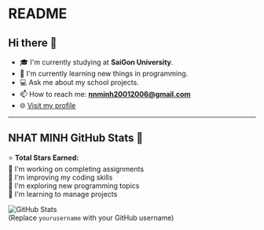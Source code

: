 # README

## Hi there 👋

- 🎓 I'm currently studying at **SaiGon University**.
- 🌱 I'm currently learning new things in programming.
- 💻 Ask me about my school projects.
- 📫 How to reach me: **nnminh20012006@gmail.com**  
- 🌐 [Visit my profile](https://github.com/Nhat-Minhjgp)  

---

## NHAT MINH GitHub Stats 🌟

⭐ **Total Stars Earned:**  
🌿 I'm working on completing assignments  
🌿 I'm improving my coding skills  
🌿 I'm exploring new programming topics  
🌿 I'm learning to manage projects  

![GitHub Stats](https://github-readme-stats.vercel.app/api?username=yourusername&show_icons=true&theme=dark)  
(Replace `yourusername` with your GitHub username)
